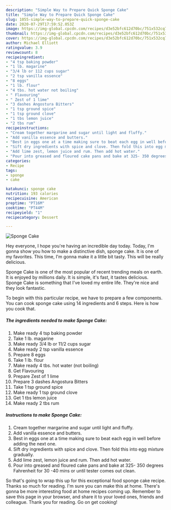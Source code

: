 ```yaml
---
description: "Simple Way to Prepare Quick Sponge Cake"
title: "Simple Way to Prepare Quick Sponge Cake"
slug: 1055-simple-way-to-prepare-quick-sponge-cake
date: 2020-07-29T17:59:52.053Z
image: https://img-global.cpcdn.com/recipes/d3e52bfc612d70bc/751x532cq70/sponge-cake-recipe-main-photo.jpg
thumbnail: https://img-global.cpcdn.com/recipes/d3e52bfc612d70bc/751x532cq70/sponge-cake-recipe-main-photo.jpg
cover: https://img-global.cpcdn.com/recipes/d3e52bfc612d70bc/751x532cq70/sponge-cake-recipe-main-photo.jpg
author: Michael Elliott
ratingvalue: 3.9
reviewcount: 8
recipeingredient:
- "4 tsp baking powder"
- "1 lb. magarine"
- "3/4 lb or 112 cups sugar"
- "2 tsp vanilla essence"
- "8 eggs"
- "1 lb. flour"
- "4 tbs. hot water not boiling"
- " Flavouring"
- " Zest of 1 lime"
- "3 dashes Angostura Bitters"
- "1 tsp ground spice"
- "1 tsp ground clove"
- "1 tbs lemon juice"
- "2 tbs rum"
recipeinstructions:
- "Cream together margarine and sugar until light and fluffy."
- "Add vanilla essence and butters."
- "Best in eggs one at a time making sure to beat each egg in well before adding the next one."
- "Sift dry ingredients with spice and clove. Then fold this into egg mixture gradually."
- "Add lime zest, lemon juice and rum. Then add hot water."
- "Pour into greased and floured cake pans and bake at 325- 350 degrees Fahrenheit for 30 -40 mins or until tester comes out clean."
categories:
- Recipe
tags:
- sponge
- cake

katakunci: sponge cake 
nutrition: 193 calories
recipecuisine: American
preptime: "PT16M"
cooktime: "PT44M"
recipeyield: "1"
recipecategory: Dessert

---
```



![Sponge Cake](https://img-global.cpcdn.com/recipes/d3e52bfc612d70bc/751x532cq70/sponge-cake-recipe-main-photo.jpg)

Hey everyone, I hope you're having an incredible day today. Today, I'm gonna show you how to make a distinctive dish, sponge cake. It is one of my favorites. This time, I'm gonna make it a little bit tasty. This will be really delicious.



Sponge Cake is one of the most popular of recent trending meals on earth. It is enjoyed by millions daily. It is simple, it's fast, it tastes delicious. Sponge Cake is something that I've loved my entire life. They're nice and they look fantastic.


To begin with this particular recipe, we have to prepare a few components. You can cook sponge cake using 14 ingredients and 6 steps. Here is how you cook that.

<!--inarticleads1-->

##### The ingredients needed to make Sponge Cake:

1. Make ready 4 tsp baking powder
1. Take 1 lb. magarine
1. Make ready 3/4 lb or 11/2 cups sugar
1. Make ready 2 tsp vanilla essence
1. Prepare 8 eggs
1. Take 1 lb. flour
1. Make ready 4 tbs. hot water (not boiling)
1. Get  Flavouring
1. Prepare  Zest of 1 lime
1. Prepare 3 dashes Angostura Bitters
1. Take 1 tsp ground spice
1. Make ready 1 tsp ground clove
1. Get 1 tbs lemon juice
1. Make ready 2 tbs rum




<!--inarticleads2-->

##### Instructions to make Sponge Cake:

1. Cream together margarine and sugar until light and fluffy.
1. Add vanilla essence and butters.
1. Best in eggs one at a time making sure to beat each egg in well before adding the next one.
1. Sift dry ingredients with spice and clove. Then fold this into egg mixture gradually.
1. Add lime zest, lemon juice and rum. Then add hot water.
1. Pour into greased and floured cake pans and bake at 325- 350 degrees Fahrenheit for 30 -40 mins or until tester comes out clean.




So that's going to wrap this up for this exceptional food sponge cake recipe. Thanks so much for reading. I'm sure you can make this at home. There's gonna be more interesting food at home recipes coming up. Remember to save this page in your browser, and share it to your loved ones, friends and colleague. Thank you for reading. Go on get cooking!
